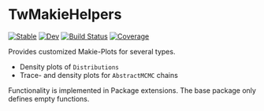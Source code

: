 # TwMakieHelpers

[![Stable](https://img.shields.io/badge/docs-stable-blue.svg)](https://bgctw.github.io/TwMakieHelpers.jl/stable/)
[![Dev](https://img.shields.io/badge/docs-dev-blue.svg)](https://bgctw.github.io/TwMakieHelpers.jl/dev/)
[![Build Status](https://github.com/bgctw/TwMakieHelpers.jl/actions/workflows/CI.yml/badge.svg?branch=main)](https://github.com/bgctw/TwMakieHelpers.jl/actions/workflows/CI.yml?query=branch%3Amain)
[![Coverage](https://codecov.io/gh/bgctw/TwMakieHelpers.jl/branch/main/graph/badge.svg)](https://codecov.io/gh/bgctw/TwMakieHelpers.jl)

Provides customized Makie-Plots for several types.
- Density plots of `Distributions`
- Trace- and density plots for `AbstractMCMC` chains

Functionality is implemented in Package extensions. The base package only
defines empty functions.

